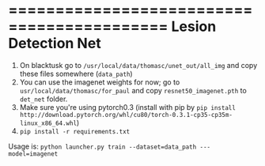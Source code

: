 ===========================================
Lesion Detection Net
===========================================

1. On blacktusk go to `/usr/local/data/thomasc/unet_out/all_img` and copy these files somewhere (`data_path`)
2. You can use the imagenet weights for now; go to `usr/local/data/thomasc/for_paul` and copy `resnet50_imagenet.pth` to `det_net` folder.
3. Make sure you're using pytorch0.3 (install with pip by ```pip install http://download.pytorch.org/whl/cu80/torch-0.3.1-cp35-cp35m-linux_x86_64.whl```)
4. ```pip install -r requirements.txt```

Usage is:
```python launcher.py train --dataset=data_path ---model=imagenet```


